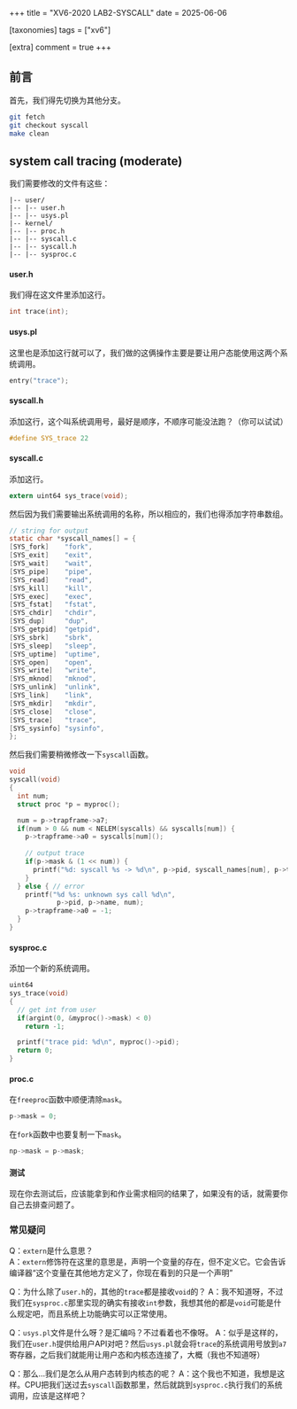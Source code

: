 +++
title = "XV6-2020 LAB2-SYSCALL"
date = 2025-06-06

[taxonomies]
tags = ["xv6"]

[extra]
comment = true
+++
## 前言
首先，我们得先切换为其他分支。
```sh
git fetch
git checkout syscall
make clean
```

## system call tracing (moderate)
我们需要修改的文件有这些：
```tree
|-- user/
|-- |-- user.h
|-- |-- usys.pl
|-- kernel/
|-- |-- proc.h
|-- |-- syscall.c
|-- |-- syscall.h
|-- |-- sysproc.c
```
#### user.h
我们得在这文件里添加这行。
```C
int trace(int);
```
#### usys.pl
这里也是添加这行就可以了，我们做的这俩操作主要是要让用户态能使用这两个系统调用。
```C
entry("trace");
```

#### syscall.h
添加这行，这个叫系统调用号，最好是顺序，不顺序可能没法跑？（你可以试试）
```C
#define SYS_trace 22
```
#### syscall.c
添加这行。
```C
extern uint64 sys_trace(void);
```
然后因为我们需要输出系统调用的名称，所以相应的，我们也得添加字符串数组。
```C
// string for output
static char *syscall_names[] = {
[SYS_fork]    "fork",
[SYS_exit]    "exit",
[SYS_wait]    "wait",
[SYS_pipe]    "pipe",
[SYS_read]    "read",
[SYS_kill]    "kill",
[SYS_exec]    "exec",
[SYS_fstat]   "fstat",
[SYS_chdir]   "chdir",
[SYS_dup]     "dup",
[SYS_getpid]  "getpid",
[SYS_sbrk]    "sbrk",
[SYS_sleep]   "sleep",
[SYS_uptime]  "uptime",
[SYS_open]    "open",
[SYS_write]   "write",
[SYS_mknod]   "mknod",
[SYS_unlink]  "unlink",
[SYS_link]    "link",
[SYS_mkdir]   "mkdir",
[SYS_close]   "close",
[SYS_trace]   "trace", 
[SYS_sysinfo] "sysinfo",
};
```
然后我们需要稍微修改一下`syscall`函数。
```C
void
syscall(void)
{
  int num;
  struct proc *p = myproc();

  num = p->trapframe->a7;
  if(num > 0 && num < NELEM(syscalls) && syscalls[num]) {
    p->trapframe->a0 = syscalls[num]();
    
    // output trace
    if(p->mask & (1 << num)) {
      printf("%d: syscall %s -> %d\n", p->pid, syscall_names[num], p->trapframe->a0);
    }
  } else { // error
    printf("%d %s: unknown sys call %d\n",
            p->pid, p->name, num);
    p->trapframe->a0 = -1;
  }
}
```
#### sysproc.c
添加一个新的系统调用。
```C
uint64 
sys_trace(void)
{
  // get int from user
  if(argint(0, &myproc()->mask) < 0)
    return -1;

  printf("trace pid: %d\n", myproc()->pid);
  return 0;
}
```
#### proc.c
在`freeproc`函数中顺便清除`mask`。
```C
p->mask = 0;
```
在`fork`函数中也要复制一下`mask`。
```C
np->mask = p->mask;
```

#### 测试
现在你去测试后，应该能拿到和作业需求相同的结果了，如果没有的话，就需要你自己去排查问题了。

### 常见疑问
Q：`extern`是什么意思？        
A：`extern`修饰符在这里的意思是，声明一个变量的存在，但不定义它。它会告诉编译器“这个变量在其他地方定义了，你现在看到的只是一个声明”

Q：为什么除了`user.h`的，其他的`trace`都是接收`void`的？
A：我不知道呀，不过我们在`sysproc.c`那里实现的确实有接收`int`参数，我想其他的都是`void`可能是什么规定吧，而且系统上功能确实可以正常使用。

Q：`usys.pl`文件是什么呀？是汇编吗？不过看着也不像呀。
A：似乎是这样的，我们在`user.h`提供给用户API对吧？然后`usys.pl`就会将`trace`的系统调用号放到`a7`寄存器，之后我们就能用让用户态和内核态连接了，大概（我也不知道呀）

Q：那么...我们是怎么从用户态转到内核态的呢？
A：这个我也不知道，我想是这样。CPU把我们送过去`syscall`函数那里，然后就跳到`sysproc.c`执行我们的系统调用，应该是这样吧？
